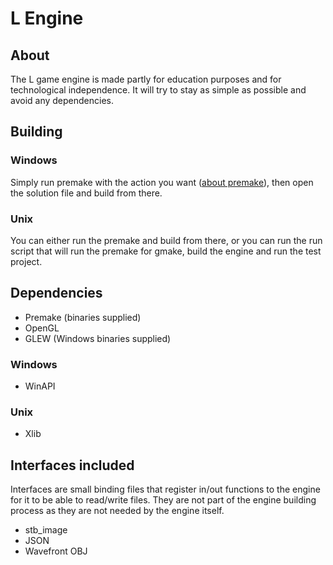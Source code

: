# L Engine

## About
The L game engine is made partly for education purposes and for technological independence.
It will try to stay as simple as possible and avoid any dependencies.

## Building

### Windows
Simply run premake with the action you want ([about premake](https://github.com/premake/premake-core/wiki/Using-Premake)),
then open the solution file and build from there.

### Unix
You can either run the premake and build from there, or you can run the run script that will run the premake for gmake, build the engine and run the test project.

## Dependencies
- Premake (binaries supplied)
- OpenGL
- GLEW (Windows binaries supplied)

### Windows
- WinAPI

### Unix
- Xlib

## Interfaces included
Interfaces are small binding files that register in/out functions to the engine for it to be able to read/write files.
They are not part of the engine building process as they are not needed by the engine itself.
- stb_image
- JSON
- Wavefront OBJ
